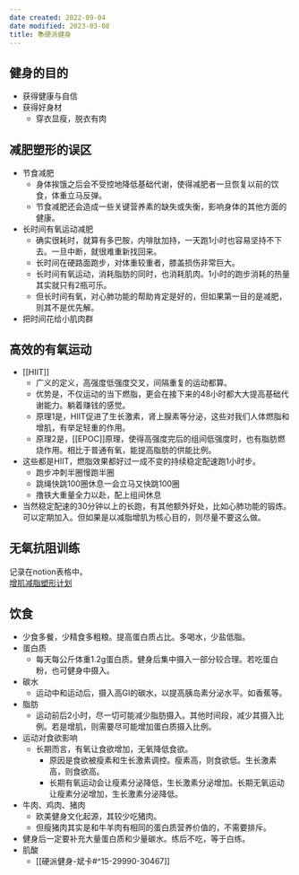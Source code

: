 ```yaml
---
date created: 2022-09-04
date modified: 2023-03-08
title: 📚硬派健身
---
```


## 健身的目的

- 获得健康与自信
- 获得好身材
	- 穿衣显瘦，脱衣有肉

## 减肥塑形的误区

- 节食减肥
	- 身体挨饿之后会不受控地降低基础代谢，使得减肥者一旦恢复以前的饮食，体重立马反弹。
	- 节食减肥还会造成一些关键营养素的缺失或失衡，影响身体的其他方面的健康。
- 长时间有氧运动减肥
	- 确实很耗时，就算有多巴胺，内啡肽加持，一天跑1小时也容易坚持不下去。一旦中断，就很难重新找回来。
	- 长时间在硬路面跑步，对体重较重者，膝盖损伤非常巨大。
	- 长时间有氧运动，消耗脂肪的同时，也消耗肌肉。1小时的跑步消耗的热量其实就只有2瓶可乐。
	- 但长时间有氧，对心肺功能的帮助肯定是好的，但如果第一目的是减肥，则其不是优先解。
- 把时间花给小肌肉群

## 高效的有氧运动

- [[HIIT]]
	- 广义的定义，高强度低强度交叉，间隔重复的运动都算。
	- 优势是，不仅运动的当下燃脂，更会在接下来的48小时都大大提高基础代谢能力。躺着赚钱的感觉。
	- 原理1是，HIIT促进了生长激素，肾上腺素等分泌，这些对我们人体燃脂和增肌，有举足轻重的作用。
	- 原理2是，[[EPOC]]原理，使得高强度完后的组间低强度时，也有脂肪燃烧作用。相比于普通有氧，能提高脂肪的供能比例。
- 这些都是HIIT，燃脂效果都好过一成不变的持续稳定配速跑1小时步。
	- 跑步冲刺半圈慢跑半圈
	- 跳绳快跳100圈休息一会立马又快跳100圈
	- 撸铁大重量全力以赴，配上组间休息
- 当然稳定配速的30分钟以上的长跑，有其他额外好处，比如心肺功能的锻炼。可以定期加入。但如果是以减脂增肌为核心目的，则尽量不要这么做。

## 无氧抗阻训练

记录在notion表格中。  
[增肌减脂塑形计划](https://www.notion.so/oldwinter/d25c765455e640dda01de833db0d2c38)

## 饮食

- 少食多餐，少精食多粗粮。提高蛋白质占比。多喝水，少盐低脂。
- 蛋白质
	- 每天每公斤体重1.2g蛋白质。健身后集中摄入一部分较合理。若吃蛋白粉，也可健身中摄入。
- 碳水
	- 运动中和运动后，摄入高GI的碳水，以提高胰岛素分泌水平。如香蕉等。
- 脂肪
	- 运动前后2小时，尽一切可能减少脂肪摄入。其他时间段，减少其摄入比例。若是增肌，则需要尽可能增加蛋白质摄入比例。
- 运动对食欲影响
	- 长期而言，有氧让食欲增加，无氧降低食欲。
		- 原因是食欲被瘦素和生长激素调控。瘦素高，则食欲低。生长激素高，则食欲高。
		- 长期有氧运动会让瘦素分泌降低，生长激素分泌增加。长期无氧运动让瘦素分泌增加，生长激素分泌降低。
- 牛肉、鸡肉、猪肉
	- 欧美健身文化起源，其较少吃猪肉。
	- 但瘦猪肉其实是和牛羊肉有相同的蛋白质营养价值的，不需要排斥。
- 健身后一定要补充大量蛋白质和少量碳水。练后不吃，等于白练。
- 肌酸
	- [[硬派健身-斌卡#^15-29990-30467]]
